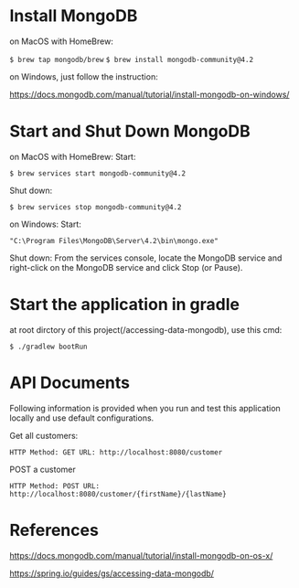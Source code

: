 # Install MongoDB
on MacOS with HomeBrew:

`
$ brew tap mongodb/brew
`
`
$ brew install mongodb-community@4.2
`

on Windows, just follow the instruction:

https://docs.mongodb.com/manual/tutorial/install-mongodb-on-windows/

# Start and Shut Down MongoDB
on MacOS with HomeBrew:
Start:

`
$ brew services start mongodb-community@4.2
`

Shut down:

`
$ brew services stop mongodb-community@4.2
`

on Windows:
Start:

`
"C:\Program Files\MongoDB\Server\4.2\bin\mongo.exe"
`

Shut down:
From the services console, locate the MongoDB service and right-click on the MongoDB service and click Stop (or Pause).

# Start the application in gradle
at root dirctory of this project(/accessing-data-mongodb), use this cmd:

`
$ ./gradlew bootRun
`

# API Documents
Following information is provided when you run and test this application locally and use default configurations.

Get all customers:

`
HTTP Method: GET
URL: http://localhost:8080/customer
`

POST a customer

`
HTTP Method: POST
URL: http://localhost:8080/customer/{firstName}/{lastName}
`

# References

https://docs.mongodb.com/manual/tutorial/install-mongodb-on-os-x/

https://spring.io/guides/gs/accessing-data-mongodb/

